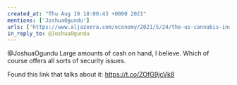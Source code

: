 ```yaml
---
created_at: "Thu Aug 19 18:00:43 +0000 2021"
mentions: ['JoshuaOgundu']
urls: ['https://www.aljazeera.com/economy/2021/5/24/the-us-cannabis-industrys-one-big-problem-too-much-cash']
in_reply_to: @JoshuaOgundu
---
```


@JoshuaOgundu Large amounts of cash on hand, I believe. Which of course offers all sorts of security issues. 

Found this link that talks about it: https://t.co/ZOfG9jcVk8